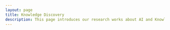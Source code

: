 ```yaml
---
layout: page
title: Knowledge Discovery
description: This page introduces our research works about AI and Knowledge Discovery.
---
```

